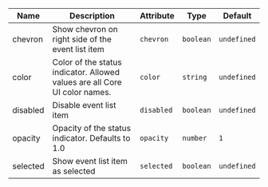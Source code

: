 | Name       | Description                   | Attribute        | Type                                      | Default             |
|------------|-------------------------------|------------------|-------------------------------------------|---------------------|
|chevron| Show chevron on right side of the event list item | `chevron` | `boolean` | `undefined` |
|color| Color of the status indicator. Allowed values are all Core UI color names. | `color` | `string` | `undefined` |
|disabled| Disable event list item | `disabled` | `boolean` | `undefined` |
|opacity| Opacity of the status indicator. Defaults to 1.0 | `opacity` | `number` | `1` |
|selected| Show event list item as selected | `selected` | `boolean` | `undefined` |

